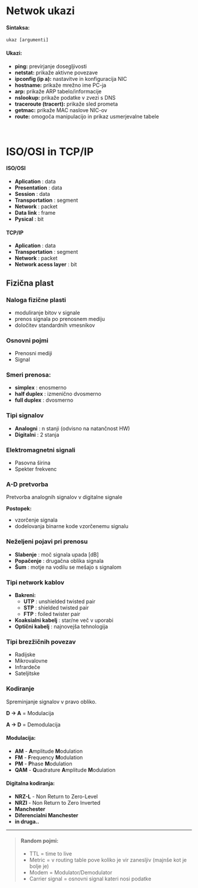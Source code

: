 # Netwok ukazi
    
#### Sintaksa:
    ukaz [argumenti]

#### Ukazi:
- **ping:** previrjanje dosegljivosti
- **netstat:** prikaže aktivne povezave 
- **ipconfig (ip a):** nastavitve in konfiguracija NIC
- **hostname:** prikaže mrežno ime PC-ja
- **arp:** prikaže ARP tabelo/informacije
- **nslookup:** prikaže podatke v zvezi s DNS
- **traceroute (tracert):** prikaže sled prometa
- **getmac:** prikaže MAC naslove NIC-ov
- **route:** omogoča manipulacijo in prikaz usmerjevalne tabele

<br>

# ISO/OSI in TCP/IP

#### ISO/OSI
- **Aplication** : data
- **Presentation** : data
- **Session** : data
- **Transportation** : segment
- **Network** : packet
- **Data link** : frame
- **Pysical** : bit

#### TCP/IP
- **Aplication** : data
- **Transportation** : segment
- **Network** : packet
- **Network acess layer** : bit

## Fizična plast

### Naloga fizične plasti
- moduliranje bitov v signale
- prenos signala po prenosnem mediju
- določitev standardnih vmesnikov

### Osnovni pojmi
- Prenosni mediji
- Signal

### Smeri prenosa:
- **simplex** : enosmerno
- **half duplex** : izmenično dvosmerno
- **full duplex** : dvosmerno

### Tipi signalov
- **Analogni** : n stanji (odvisno na natančnost HW)
- **Digitalni** : 2 stanja

### Elektromagnetni signali
- Pasovna širina
- Spekter frekvenc

### A-D pretvorba
Pretvorba analognih signalov v digitalne signale

**Postopek:**
- vzorčenje signala
- dodelovanja binarne kode vzorčenemu signalu

### Neželjeni pojavi pri prenosu
- **Slabenje** : moč signala upada [dB]
- **Popačenje** : drugačna oblika signala
- **Šum** : motje na vodilu se mešajo s signalom

### Tipi network kablov
- **Bakreni:**
    - **UTP** : unshielded twisted pair
    - **STP** : shielded twisted pair
    - **FTP** : foiled twister pair
- **Koaksialni kabelj** : star/ne več v uporabi
- **Optični kabelj** : najnovejša tehnologija

### Tipi brezžičnih povezav
- Radijske 
- Mikrovalovne 
- Infrardeče
- Sateljitske

### Kodiranje
Spreminjanje signalov v pravo obliko.

**D -> A** = Modulacija

**A -> D** = Demodulacija

#### Modulacija:
- **AM** - **A**mplitude **M**odulation
- **FM** - **F**requency **M**odulation
- **PM** - **P**hase **M**odulation
- **QAM** - **Q**uadrature **A**mplitude **M**odulation

#### Digitalna kodiranja:
- **NRZ-L** - Non Return to Zero-Level
- **NRZI** - Non Return to Zero Inverted
- **Manchester**
- **Diferencialni Manchester**
- **in druga..**

<hr>

>#### Random pojmi:
>- TTL = time to live
>- Metric = v routing table pove koliko je vir zanesljiv (majnše kot je bolje je)
>- Modem = Modulator/Demodulator
>- Carrier signal = osnovni signal kateri nosi podatke
